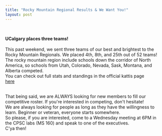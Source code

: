 ```yaml
---
title: "Rocky Mountain Regional Results & We Want You!"
layout: post
---
```



<style>
table {
    font-family: arial, sans-serif;
    border-collapse: collapse;
    width: 60%;
}

td, th {
    border: 1px solid #dddddd;
    text-align: left;
    padding: 8px;
}

tr:nth-child(even) {
    background-color: #dddddd;
}
</style>


<div class="col-md-12">
<br>
<p>
<b>UCalgary places three teams!</b>
<br><br>
This past weekend, we sent three teams of our best and brightest to the Rocky Mountain Regionals. We placed 4th, 8th, and 25th out of 52 teams!
The rocky mountain region include schools down the corridor of North America, so schools from Utah, Colorado, Nevada, Sask, Montana, and Alberta competed. 
<br>You can check out full stats and standings in the official kattis page <br> <a href ="https://rmc17.kattis.com/standings"> here </a> <br><br>

That being said, we are ALWAYS looking for new members to fill our competitive roster. If you're interested in competing, don't hesitate! <br>
We are always looking for people as long as they have the willingness to learn. Beginner or veteran, everyone starts somewhere.<br>
So please, if you are interested, come to a Wednesday meeting at 6PM in the CPSC labs (MS 160) and speak to one of the executives.<br>
C'ya then!

<br>
</div> 
